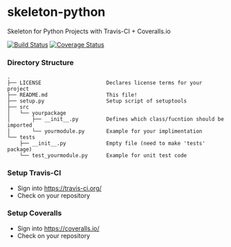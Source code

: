 skeleton-python
==============

Skeleton for Python Projects with Travis-CI + Coveralls.io

[![Build Status](https://travis-ci.org/mogproject/skeleton-python.svg?branch=master)](https://travis-ci.org/mogproject/skeleton-python)
[![Coverage Status](https://coveralls.io/repos/mogproject/skeleton-python/badge.png?branch=master)](https://coveralls.io/r/mogproject/skeleton-python?branch=master)

### Directory Structure

```
.
├── LICENSE                     Declares license terms for your project
├── README.md                   This file!
├── setup.py                    Setup script of setuptools
├── src
│   └── yourpackage
│       ├── __init__.py         Defines which class/fucntion should be imported
│       └── yourmodule.py       Example for your implimentation
└── tests
    ├── __init__.py             Empty file (need to make 'tests' package)
    └── test_yourmodule.py      Example for unit test code
```

### Setup Travis-CI

- Sign into https://travis-ci.org/
- Check on your repository

### Setup Coveralls

- Sign into https://coveralls.io/
- Check on your repository


